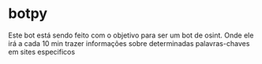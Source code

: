 # botpy

Este bot está sendo feito com o objetivo para ser um bot de osint.
Onde ele irá a cada 10 min trazer informações sobre determinadas palavras-chaves em sites especificos
